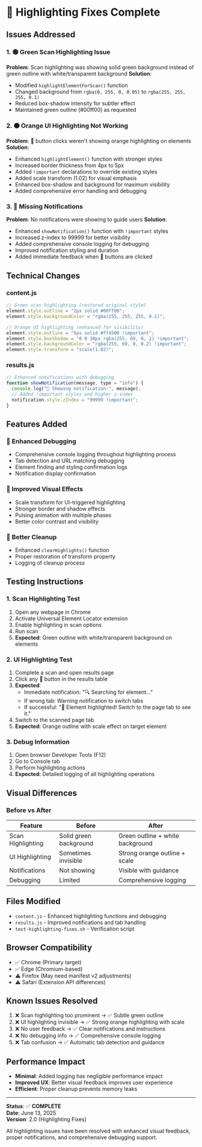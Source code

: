 # 🎨 Highlighting Fixes Complete

## Issues Addressed

### 1. 🟢 Green Scan Highlighting Issue

**Problem**: Scan highlighting was showing solid green background instead of green outline with white/transparent background
**Solution**:

- Modified `highlightElementForScan()` function
- Changed background from `rgba(0, 255, 0, 0.05)` to `rgba(255, 255, 255, 0.1)`
- Reduced box-shadow intensity for subtler effect
- Maintained green outline (#00ff00) as requested

### 2. 🟠 Orange UI Highlighting Not Working

**Problem**: 🎯 button clicks weren't showing orange highlighting on elements
**Solution**:

- Enhanced `highlightElement()` function with stronger styles
- Increased border thickness from 4px to 5px
- Added `!important` declarations to override existing styles
- Added scale transform (1.02) for visual emphasis
- Enhanced box-shadow and background for maximum visibility
- Added comprehensive error handling and debugging

### 3. 📱 Missing Notifications

**Problem**: No notifications were showing to guide users
**Solution**:

- Enhanced `showNotification()` function with `!important` styles
- Increased z-index to 99999 for better visibility
- Added comprehensive console logging for debugging
- Improved notification styling and duration
- Added immediate feedback when 🎯 buttons are clicked

## Technical Changes

### content.js

```javascript
// Green scan highlighting (restored original style)
element.style.outline = "2px solid #00ff00";
element.style.backgroundColor = "rgba(255, 255, 255, 0.1)";

// Orange UI highlighting (enhanced for visibility)
element.style.outline = "5px solid #ff4500 !important";
element.style.boxShadow = "0 0 30px rgba(255, 69, 0, 1) !important";
element.style.backgroundColor = "rgba(255, 69, 0, 0.2) !important";
element.style.transform = "scale(1.02)";
```

### results.js

```javascript
// Enhanced notifications with debugging
function showNotification(message, type = "info") {
  console.log("🔔 Showing notification:", message);
  // Added !important styles and higher z-index
  notification.style.zIndex = "99999 !important";
}
```

## Features Added

### 🔧 Enhanced Debugging

- Comprehensive console logging throughout highlighting process
- Tab detection and URL matching debugging
- Element finding and styling confirmation logs
- Notification display confirmation

### 🎯 Improved Visual Effects

- Scale transform for UI-triggered highlighting
- Stronger border and shadow effects
- Pulsing animation with multiple phases
- Better color contrast and visibility

### 🧹 Better Cleanup

- Enhanced `clearHighlights()` function
- Proper restoration of transform property
- Logging of cleanup process

## Testing Instructions

### 1. Scan Highlighting Test

1. Open any webpage in Chrome
2. Activate Universal Element Locator extension
3. Enable highlighting in scan options
4. Run scan
5. **Expected**: Green outline with white/transparent background on elements

### 2. UI Highlighting Test

1. Complete a scan and open results page
2. Click any 🎯 button in the results table
3. **Expected**:
   - Immediate notification: "🔍 Searching for element..."
   - If wrong tab: Warning notification to switch tabs
   - If successful: "🎯 Element highlighted! Switch to the page tab to see it."
4. Switch to the scanned page tab
5. **Expected**: Orange outline with scale effect on target element

### 3. Debug Information

1. Open browser Developer Tools (F12)
2. Go to Console tab
3. Perform highlighting actions
4. **Expected**: Detailed logging of all highlighting operations

## Visual Differences

### Before vs After

| Feature           | Before                 | After                            |
| ----------------- | ---------------------- | -------------------------------- |
| Scan Highlighting | Solid green background | Green outline + white background |
| UI Highlighting   | Sometimes invisible    | Strong orange outline + scale    |
| Notifications     | Not showing            | Visible with guidance            |
| Debugging         | Limited                | Comprehensive logging            |

## Files Modified

- `content.js` - Enhanced highlighting functions and debugging
- `results.js` - Improved notifications and tab handling
- `test-highlighting-fixes.sh` - Verification script

## Browser Compatibility

- ✅ Chrome (Primary target)
- ✅ Edge (Chromium-based)
- ⚠️ Firefox (May need manifest v2 adjustments)
- ⚠️ Safari (Extension API differences)

## Known Issues Resolved

1. ❌ Scan highlighting too prominent → ✅ Subtle green outline
2. ❌ UI highlighting invisible → ✅ Strong orange highlighting with scale
3. ❌ No user feedback → ✅ Clear notifications and instructions
4. ❌ No debugging info → ✅ Comprehensive console logging
5. ❌ Tab confusion → ✅ Automatic tab detection and guidance

## Performance Impact

- **Minimal**: Added logging has negligible performance impact
- **Improved UX**: Better visual feedback improves user experience
- **Efficient**: Proper cleanup prevents memory leaks

---

**Status**: ✅ **COMPLETE**  
**Date**: June 13, 2025  
**Version**: 2.0 (Highlighting Fixes)

All highlighting issues have been resolved with enhanced visual feedback, proper notifications, and comprehensive debugging support.
